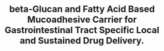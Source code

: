 ---
authors: Esquivel SV, Bhatt HN, Diwan R, Habib A, Lee WY, Khatun Z, Nurunnabi M
carousel: false
doi: 10.3390/biom13050768
featured: false
issue: '5'
journal: Biomolecules
keywords: '["Drug Carriers", "Gastrointestinal Tract", "Animals", "mucoadhesive",
  "Docosahexaenoic Acids", "stomach specific", "Fatty Acids", "Mice", "local delivery",
  "oral medicine", "Drug Delivery Systems", "\u03b2-glucan", "beta-Glucans"]'
landmark: false
layout: ../../layouts/Publication.astro
pmcid: PMC10216773
pmid: 37238639
r03: R03OD032624
title: beta-Glucan and Fatty Acid Based Mucoadhesive Carrier for Gastrointestinal
  Tract Specific Local and Sustained Drug Delivery.
volume: '13'
year: 2023

---